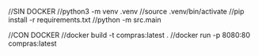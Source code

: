 //SIN DOCKER
//python3 -m venv .venv
//source .venv/bin/activate
//pip install -r requirements.txt
//python -m src.main

//CON DOCKER
//docker build -t compras:latest .
//docker run -p 8080:80 compras:latest